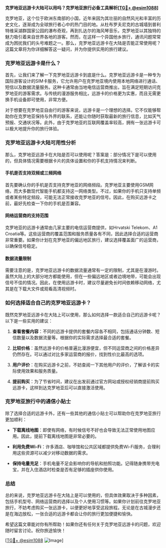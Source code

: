 **克罗地亚远游卡大陆可以用吗？克罗地亚旅行必备工具解析[[TG💪+ @esim1088](https://t.me/s/esim1088)]**

克罗地亚，这个位于欧洲东南部的小国，近年来因为其壮丽的自然风光和丰富的历史文化，逐渐成为全球旅行者心中的热门目的地。从杜布罗夫尼克的古城墙到普利特维采湖群国家公园的瀑布奇观，再到扎达尔的海风琴音乐，克罗地亚以其独特的魅力吸引着来自世界各地的游客。然而，在这样一个异国他乡旅行，通讯问题常常成为困扰我们的头号难题之一。那么，克罗地亚远游卡在大陆是否能正常使用呢？这篇文章将为你详细解答这一疑问，并为你提供实用的旅行建议。

### 克罗地亚远游卡是什么？

首先，让我们来了解一下克罗地亚远游卡到底是什么。克罗地亚远游卡是一种专为国际游客设计的SIM卡服务，它允许用户在克罗地亚境内使用本地网络进行通话、短信以及数据流量服务。这种卡通常由当地电信运营商推出，旨在满足短期访问克罗地亚的游客需求。与传统的漫游服务相比，远游卡的价格更为实惠，而且无需更换手机设备即可使用，非常方便。

对于想要在克罗地亚自由行的游客来说，远游卡是一个理想的选择。它不仅能够帮助你在克罗地亚保持与外界的联系，还能让你随时获取最新的旅行信息，比如天气预报、交通状况等。此外，由于克罗地亚的互联网覆盖率较高，拥有一张远游卡可以极大地提升你的旅行体验。

### 克罗地亚远游卡大陆可用性分析

那么，克罗地亚远游卡在大陆是否可以使用呢？答案是：部分情况下是可以使用的，但具体情况需要根据卡片的具体设置和你的手机支持情况来判断。

#### 手机是否支持双频或三频网络

首先要确认你的手机是否支持克罗地亚的网络频段。克罗地亚主要使用GSM网络，而大多数现代智能手机都支持这一网络类型。不过，如果你的手机只支持单频或者某些特定频段，可能无法正常接收克罗地亚的信号。因此，在购买远游卡之前，最好先检查一下你的手机是否兼容。

#### 网络运营商的支持范围

克罗地亚的远游卡通常由几家主要的电信运营商提供，如Hrvatski Telekom、A1 Croatia等。这些运营商的覆盖范围和服务质量各有不同，因此选择合适的运营商非常重要。如果你计划在克罗地亚的偏远地区旅行，建议选择覆盖面广的运营商，以确保信号稳定。

#### 数据流量限制

需要注意的是，克罗地亚远游卡的数据流量通常有一定的限制，尤其是在漫游时。虽然大陆上的大部分地方都能使用，但在一些偏远地区或者边境地带，可能会出现信号不佳的情况。因此，在使用远游卡时，建议尽量避免长时间依赖移动网络，尤其是在下载大文件或观看高清视频时。

### 如何选择适合自己的克罗地亚远游卡？

既然克罗地亚远游卡在大陆上可以使用，那么如何选择一款适合自己的远游卡呢？以下是一些实用的建议：

1. **查看套餐内容**：不同的远游卡提供的套餐内容各不相同，包括通话分钟数、短信数量以及数据流量等。根据你的实际需求选择最合适的套餐。

2. **比较价格**：虽然远游卡的价格普遍比漫游便宜，但不同运营商之间的价格差异仍然存在。可以通过对比多家运营商的报价，找到性价比最高的选项。

3. **用户评价**：在购买远游卡之前，不妨查阅一下其他用户的评价，了解该卡的实际使用效果和服务质量。

4. **提前购买**：为了节省时间，建议在出发前通过官方网站或授权经销商提前购买远游卡，这样到达克罗地亚后可以直接激活使用。

### 克罗地亚旅行中的通信小贴士

除了选择合适的远游卡外，还有一些其他的通信小贴士可以帮助你在克罗地亚旅行更加顺利：

- **下载离线地图**：即使有网络，有时候信号不好也会导致无法正常使用地图应用。因此，提前下载离线地图是非常必要的。
  
- **利用免费Wi-Fi**：许多酒店、咖啡馆和公共区域都提供免费Wi-Fi服务，合理利用这些资源可以减少对移动数据的需求。

- **保持电量充足**：手机电量不足会影响你的导航和拍照功能。记得随身携带充电宝，并在入住酒店时检查是否有足够的插座供你使用。

### 总结

总的来说，克罗地亚远游卡在大陆上是可以使用的，但具体效果取决于多种因素，包括手机型号、网络运营商的选择以及个人使用习惯等。如果你计划前往克罗地亚旅行，不妨考虑购买一张远游卡，以便更好地享受这段旅程。无论是在古城漫步还是在海边放松，一张合适的远游卡都会让你的旅行更加便捷和愉快。

希望这篇文章能对你有所帮助！如果你还有任何关于克罗地亚远游卡的问题，欢迎随时留言讨论。祝你旅途愉快！

[[TG💪+ @esim1088](https://t.me/s/esim1088) ![Image](https://i.postimg.cc/4NQfJmqS/Snipaste-2025-05-13-00-14-12.png)]